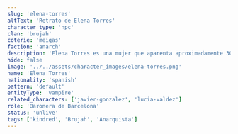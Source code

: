 ```yaml
---
slug: 'elena-torres'
altText: 'Retrato de Elena Torres'
character_type: 'npc'
clan: 'brujah'
coterie: 'meigas'
faction: 'anarch'
description: 'Elena Torres es una mujer que aparenta aproximadamente 30 años, mide aproximadamente 1,70 metros y posee una figura atlética que refleja una vida de acción constante. Su cabello es corto, y teñido de un color azul vibrante, estilizado de manera desordenada, subrayando su actitud rebelde. Sus ojos, de un azul claro y penetrante, destacan por su mirada desafiante y perspicaz. Suele vestir de manera audaz y práctica, con chaquetas de mezclilla desgastadas, camisetas con estampados gráficos y pantalones de cuero. Su estilo refuerza su independencia y rechazo a las normas establecidas.'
hide: false
image: '../../assets/character_images/elena-torres.png'
name: 'Elena Torres'
nationality: 'spanish'
pattern: 'default'
entityType: 'vampire'
related_characters: ['javier-gonzalez', 'lucia-valdez']
role: 'Baronera de Barcelona'
status: 'unlive'
tags: ['kindred', 'Brujah', 'Anarquista']
---
```

